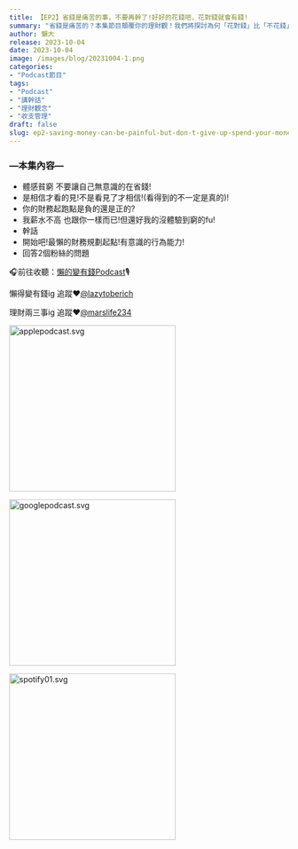 ```yaml
---
title: 【EP2】省錢是痛苦的事，不要再幹了!好好的花錢吧，花對錢就會有錢!
summary: "省錢是痛苦的？本集節目顛覆你的理財觀！我們將探討為何「花對錢」比「不花錢」更重要，並分享如何透過有意識的消費，擺脫體感貧窮，讓你花的每一塊錢，都成為累積財富的基石。"
author: 懶大
release: 2023-10-04
date: 2023-10-04
image: /images/blog/20231004-1.png
categories:
- "Podcast節目"
tags:
- "Podcast"
- "講幹話"
- "理財觀念"
- "收支管理"
draft: false
slug: ep2-saving-money-can-be-painful-but-don-t-give-up-spend-your-money-wisely-and-you-ll-have-more-money
---
```

### —本集內容—

- 體感貧窮 不要讓自己無意識的在省錢!
- 是相信才看的見!不是看見了才相信!(看得到的不一定是真的)!
- 你的財務起跑點是負的還是正的?
- 我薪水不高 也跟你一樣而已!但還好我的沒體驗到窮的fu!
- 幹話
- 開始吧!最懶的財務規劃起點!有意識的行為能力!
- 回答2個粉絲的問題

🎧前往收聽：[懶的變有錢Podcast](https://player.soundon.fm/p/lazytoberich)🎙️

懶得變有錢ig 追蹤❤️[@lazytoberich](https://www.instagram.com/lazytoberich/)

理財兩三事ig 追蹤❤️[@marslife234](https://www.instagram.com/marslife234/)

[<img alt="applepodcast.svg" src="applepodcast.svg" width="300"/>](https://podcasts.apple.com/us/podcast/%E6%87%B6%E5%BE%97%E8%AE%8A%E6%9C%89%E9%8C%A2/id1707756115)

[<img alt="googlepodcast.svg" src="googlepodcast.svg" width="300"/>](https://podcasts.google.com/feed/aHR0cHM6Ly9mZWVkcy5zb3VuZG9uLmZtL3BvZGNhc3RzLzNmNGQyY2VjLWMxNjAtNDQ2OC1hNmRmLWJkMWM5YWNmZGUxMy54bWw?sa=X&ved=2ahUKEwjukq6gtduBAxW4plYBHWsmC7MQ9sEGegQIARAE&hl=zh-TW&source=post_page-----b18906608c46--------------------------------)

[<img alt="spotify01.svg" src="spotify01.svg" width="300"/>](https://open.spotify.com/show/0VOxVD8igXWWJLFCtQxhdN?go=1&sp_cid=07117902ac4c900be98efc076f9a10a0&utm_source=embed_player_p&utm_medium=desktop&nd=1)


